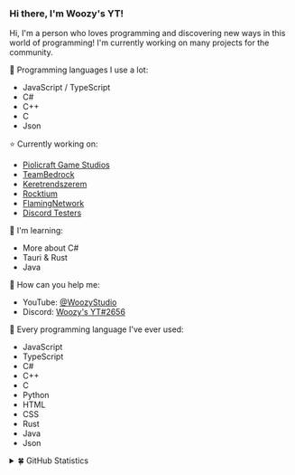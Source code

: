 ### Hi there, I'm Woozy's YT!

Hi, I'm a person who loves programming and discovering new ways in this world of programming! I'm currently working on many projects for the community.

🎥 Programming languages I use a lot:
- JavaScript / TypeScript
- C#
- C++
- C
- Json

⭐ Currently working on:
- [Piolicraft Game Studios](https://github.com/PiolicraftGameStudios)
- [TeamBedrock](https://www.youtube.com/@santigatojr)
- [Keretrendszerem](https://github.com/Keretrendszerem)
- [Rocktium](https://github.com/rocktiumbot)
- [FlamingNetwork](https://github.com/FlamingNW)
- [Discord Testers](https://github.com/discordtesters)

🧭 I'm learning:
- More about C#
- Tauri & Rust
- Java

🌱 How can you help me: 
- YouTube: [@WoozyStudio](https://www.youtube.com/@WoozyStudio)
- Discord: [Woozy's YT#2656](https://discord.com/users/869583777884667964)

🍄 Every programming language I've ever used:
- JavaScript
- TypeScript
- C#
- C++
- C
- Python
- HTML
- CSS
- Rust
- Java
- Json

<details>
  <summary>🍀 GitHub Statistics</summary> 
  <img src="https://github-readme-stats.vercel.app/api/top-langs/?username=woozystudio&layout=compact&theme=gotham&langs_count=10&hide_border=true" />
  <img src="https://github-readme-stats.vercel.app/api?username=woozystudio&count_private=true&show_icons=true&theme=gotham&hide_border=true" />
  <img src="https://github-readme-streak-stats.herokuapp.com/?user=woozystudio&theme=gotham&hide_border=true" />
</details>

